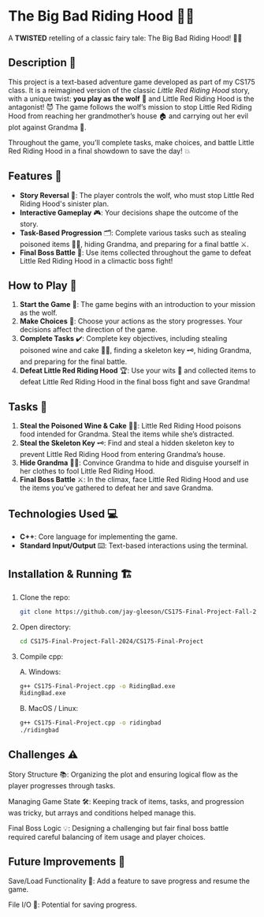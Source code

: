 # The Big Bad Riding Hood 🐺🌲
A **TWISTED** retelling of a classic fairy tale: The Big Bad Riding Hood! 🍎⛺

## Description 📜

This project is a text-based adventure game developed as part of my CS175 class. It is a reimagined version of the classic *Little Red Riding Hood* story, with a unique twist: **you play as the wolf** 🐺 and Little Red Riding Hood is the antagonist! 😈 The game follows the wolf’s mission to stop Little Red Riding Hood from reaching her grandmother’s house 🏠 and carrying out her evil plot against Grandma 👵.

Throughout the game, you’ll complete tasks, make choices, and battle Little Red Riding Hood in a final showdown to save the day! 💥

## Features 🌟

- **Story Reversal** 🔄: The player controls the wolf, who must stop Little Red Riding Hood's sinister plan.
- **Interactive Gameplay** 🎮: Your decisions shape the outcome of the story.
- **Task-Based Progression** 🗂️: Complete various tasks such as stealing poisoned items 🍷🍰, hiding Grandma, and preparing for a final battle ⚔️.
- **Final Boss Battle** 👊: Use items collected throughout the game to defeat Little Red Riding Hood in a climactic boss fight!

## How to Play 🎲

1. **Start the Game** 🚀: The game begins with an introduction to your mission as the wolf.
2. **Make Choices** 🤔: Choose your actions as the story progresses. Your decisions affect the direction of the game.
3. **Complete Tasks** ✔️: Complete key objectives, including stealing poisoned wine and cake 🍷🍰, finding a skeleton key 🗝️, hiding Grandma, and preparing for the final battle.
4. **Defeat Little Red Riding Hood** 🏆: Use your wits 🧠 and collected items to defeat Little Red Riding Hood in the final boss fight and save Grandma!

## Tasks 📝

1. **Steal the Poisoned Wine & Cake** 🍷🍰: Little Red Riding Hood poisons food intended for Grandma. Steal the items while she’s distracted.
2. **Steal the Skeleton Key** 🗝️: Find and steal a hidden skeleton key to prevent Little Red Riding Hood from entering Grandma’s house.
3. **Hide Grandma** 🕵️‍♂️: Convince Grandma to hide and disguise yourself in her clothes to fool Little Red Riding Hood.
4. **Final Boss Battle** ⚔️: In the climax, face Little Red Riding Hood and use the items you’ve gathered to defeat her and save Grandma.

## Technologies Used 💻

- **C++**: Core language for implementing the game.
- **Standard Input/Output** ⌨️: Text-based interactions using the terminal.

## Installation & Running 🏗️
1. Clone the repo:
   ```bash
   git clone https://github.com/jay-gleeson/CS175-Final-Project-Fall-2024.git
   ```
2. Open directory:
   ```bash
   cd CS175-Final-Project-Fall-2024/CS175-Final-Project
   ```
3. Compile cpp:

   A. Windows:
      ```bash
      g++ CS175-Final-Project.cpp -o RidingBad.exe
      RidingBad.exe
      ```
   B. MacOS / Linux:
      ```bash
      g++ CS175-Final-Project.cpp -o ridingbad
      ./ridingbad
      ```
## Challenges ⚠️

Story Structure 📚: Organizing the plot and ensuring logical flow as the player progresses through tasks.

Managing Game State 🛠️: Keeping track of items, tasks, and progression was tricky, but arrays and conditions helped manage this.

Final Boss Logic 💡: Designing a challenging but fair final boss battle required careful balancing of item usage and player choices.

## Future Improvements 🚀

Save/Load Functionality 💾: Add a feature to save progress and resume the game.

File I/O 📝: Potential for saving progress.
